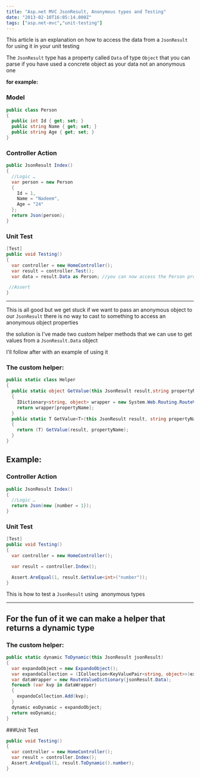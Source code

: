 ```yaml
---
title: "Asp.net MVC JsonResult, Anonymous types and Testing"
date: "2013-02-10T16:05:14.000Z"
tags: ["asp.net-mvc","unit-testing"]
---
```


This article is an explanation on how to access the data from a `JsonResult` for using it in your unit testing

The `JsonResult` type has a property called `Data` of type `Object` that you can parse if you have used a concrete object as your data not an anonymous one

**for example:**

### Model
```csharp
public class Person
{
  public int Id { get; set; }
  public string Name { get; set; }
  public string Age { get; set; }
}
```

### Controller Action
```csharp
public JsonResult Index()
{
  //Logic …
  var person = new Person
  {
    Id = 1,
    Name = "Nadeem",
    Age = "24"
  };
  return Json(person);
}
```

### Unit Test
```csharp
[Test]
public void Testing()
{
  var controller = new HomeController();
  var result = controller.Test();
  var data = result.Data as Person; //you can now access the Person properties

 //Assert
}
```

- - - - - -

This is all good but we get stuck if we want to pass an anonymous object to our `JsonResult` there is no way to cast to something to access an anonymous object properties

the solution is I've made two custom helper methods that we can use to get values from a `JsonResult.Data` object

I'll follow after with an example of using it

### The custom helper:

```csharp
public static class Helper
{
  public static object GetValue(this JsonResult result,string propertyName)
  {
    IDictionary<string, object> wrapper = new System.Web.Routing.RouteValueDictionary(result.Data);
    return wrapper[propertyName];
  }
  public static T GetValue<T>(this JsonResult result, string propertyName)
  {
    return (T) GetValue(result, propertyName);
  }
}
```


## Example:

### Controller Action

```csharp
public JsonResult Index()
{
  //Logic …
  return Json(new {number = 1});
}
```

### Unit Test

```csharp
[Test]
public void Testing()
{
  var controller = new HomeController();

  var result = controller.Index();

  Assert.AreEqual(1, result.GetValue<int>("number"));
}
```

This is how to test a `JsonResult` using  anonymous types

---
## For the fun of it we can make a helper that returns a dynamic type

### The custom helper:
```csharp
public static dynamic ToDynamic(this JsonResult jsonResult)
{
  var expandoObject = new ExpandoObject();
  var expandoCollection = (ICollection<KeyValuePair<string, object>>)expandoObject;
  var dataWrapper = new RouteValueDictionary(jsonResult.Data);
  foreach (var kvp in dataWrapper)
  {
    expandoCollection.Add(kvp);
  }
  dynamic eoDynamic = expandoObject;
  return eoDynamic;
}
```

###Unit Test
```csharp
public void Testing()
{
  var controller = new HomeController();
  var result = controller.Index();
  Assert.AreEqual(1, result.ToDynamic().number);
}
```
